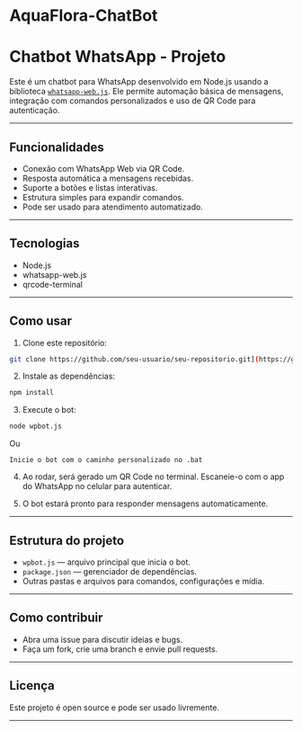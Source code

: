 ﻿# AquaFlora-ChatBot

# Chatbot WhatsApp - Projeto

Este é um chatbot para WhatsApp desenvolvido em Node.js usando a biblioteca [`whatsapp-web.js`](https://github.com/pedroslopez/whatsapp-web.js). Ele permite automação básica de mensagens, integração com comandos personalizados e uso de QR Code para autenticação.

---

## Funcionalidades

* Conexão com WhatsApp Web via QR Code.
* Resposta automática a mensagens recebidas.
* Suporte a botões e listas interativas.
* Estrutura simples para expandir comandos.
* Pode ser usado para atendimento automatizado.

---

## Tecnologias

* Node.js
* whatsapp-web.js
* qrcode-terminal

---

## Como usar

1. Clone este repositório:

```bash
git clone https://github.com/seu-usuario/seu-repositorio.git](https://github.com/errinhopog/Aquaflora-ChatBot
```

2. Instale as dependências:

```bash
npm install
```

3. Execute o bot:

```bash
node wpbot.js
```
Ou
```
Inicie o bot com o caminho personalizado no .bat
```

4. Ao rodar, será gerado um QR Code no terminal. Escaneie-o com o app do WhatsApp no celular para autenticar.

5. O bot estará pronto para responder mensagens automaticamente.

---

## Estrutura do projeto

* `wpbot.js` — arquivo principal que inicia o bot.
* `package.json` — gerenciador de dependências.
* Outras pastas e arquivos para comandos, configurações e mídia.

---

## Como contribuir

* Abra uma issue para discutir ideias e bugs.
* Faça um fork, crie uma branch e envie pull requests.

---

## Licença

Este projeto é open source e pode ser usado livremente.

---


